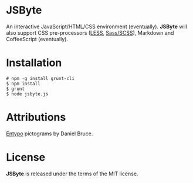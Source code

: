 JSByte
======
An interactive JavaScript/HTML/CSS environment (eventually). **JSByte** will
also support CSS pre-processors ([LESS](http://lesscss.org),
[Sass/SCSS](http://sass-lang.com)), Markdown and CoffeeScript (eventually).

Installation
============
    # npm -g install grunt-cli
    $ npm install
    $ grunt
    $ node jsbyte.js

Attributions
============
[Entypo](http://entypo.com) pictograms by Daniel Bruce.

License
=======
**JSByte** is released under the terms of the MIT license.
